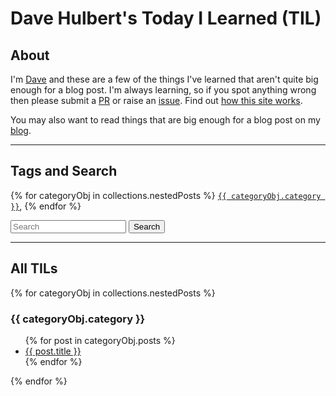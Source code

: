 # Dave Hulbert's Today I Learned (TIL)

## About

I'm [Dave](https://blog.dave.engineer/) and these are a few of the things
I've learned that aren't quite big enough for a blog post.
I'm always learning, so if you spot anything wrong then please submit a
[PR](https://github.com/dave1010/til/pulls) or raise an [issue](https://github.com/dave1010/til/issues).
Find out [how this site works](til.how-this-works.md]).

You may also want to read things that are big enough for a blog post
on my [blog](https://blog.dave.engineer/).

---

## Tags and Search

{% for categoryObj in collections.nestedPosts %}
<a href="#cat-{{ categoryObj.category }}">`{{ categoryObj.category }}`</a>, {% endfor %}


<form action="https://github.com/search" method="get" onsubmit="this.q.value = 'repo:dave1010/til ' + this.q.value; return true;">
    <input type="hidden" name="type" value="code">
    <input type="text" name="q" placeholder="Search">
    <input type="submit" value="Search">
</form>

---

<!-- TODO: add this into README.md automatically -->

## All TILs

{% for categoryObj in collections.nestedPosts %}
  <h3 id="cat-{{ categoryObj.category }}">{{ categoryObj.category }}</h3>
  <ul>
    {% for post in categoryObj.posts %}
      <li><a href="{{ post.url }}">{{ post.title }}</a></li>{% endfor %}
  </ul>
{% endfor %}
